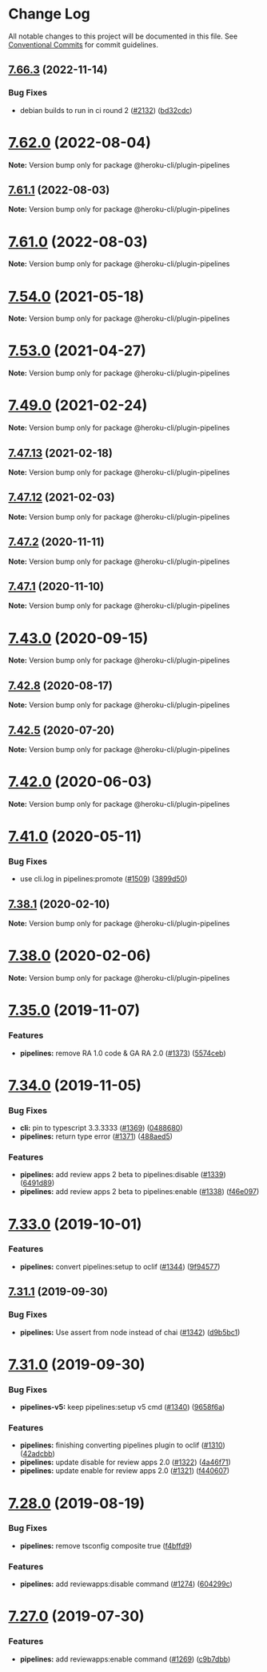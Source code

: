 # Change Log

All notable changes to this project will be documented in this file.
See [Conventional Commits](https://conventionalcommits.org) for commit guidelines.

## [7.66.3](https://github.com/heroku/cli/compare/v7.66.2...v7.66.3) (2022-11-14)


### Bug Fixes

* debian builds to run in ci round 2 ([#2132](https://github.com/heroku/cli/issues/2132)) ([bd32cdc](https://github.com/heroku/cli/commit/bd32cdcee3a7a214b6aea6f309aae1a8ac2ae65e))





# [7.62.0](https://github.com/heroku/cli/compare/v7.60.2...v7.62.0) (2022-08-04)

**Note:** Version bump only for package @heroku-cli/plugin-pipelines





## [7.61.1](https://github.com/heroku/cli/compare/v7.60.2...v7.61.1) (2022-08-03)

**Note:** Version bump only for package @heroku-cli/plugin-pipelines





# [7.61.0](https://github.com/heroku/cli/compare/v7.60.2...v7.61.0) (2022-08-03)

**Note:** Version bump only for package @heroku-cli/plugin-pipelines





# [7.54.0](https://github.com/heroku/cli/compare/v7.47.10...v7.54.0) (2021-05-18)

**Note:** Version bump only for package @heroku-cli/plugin-pipelines





# [7.53.0](https://github.com/heroku/cli/compare/v7.52.0...v7.53.0) (2021-04-27)

**Note:** Version bump only for package @heroku-cli/plugin-pipelines





# [7.49.0](https://github.com/heroku/cli/compare/v7.47.13...v7.49.0) (2021-02-24)

**Note:** Version bump only for package @heroku-cli/plugin-pipelines





## [7.47.13](https://github.com/heroku/cli/compare/v7.47.12...v7.47.13) (2021-02-18)

**Note:** Version bump only for package @heroku-cli/plugin-pipelines





## [7.47.12](https://github.com/heroku/cli/compare/v7.47.11...v7.47.12) (2021-02-03)

**Note:** Version bump only for package @heroku-cli/plugin-pipelines





## [7.47.2](https://github.com/heroku/cli/compare/v7.47.1...v7.47.2) (2020-11-11)

**Note:** Version bump only for package @heroku-cli/plugin-pipelines

## [7.47.1](https://github.com/heroku/cli/compare/v7.47.0...v7.47.1) (2020-11-10)

**Note:** Version bump only for package @heroku-cli/plugin-pipelines

# [7.43.0](https://github.com/heroku/cli/compare/v7.42.13...v7.43.0) (2020-09-15)

**Note:** Version bump only for package @heroku-cli/plugin-pipelines

## [7.42.8](https://github.com/heroku/cli/compare/v7.42.7...v7.42.8) (2020-08-17)

**Note:** Version bump only for package @heroku-cli/plugin-pipelines

## [7.42.5](https://github.com/heroku/cli/compare/v7.42.4...v7.42.5) (2020-07-20)

**Note:** Version bump only for package @heroku-cli/plugin-pipelines

# [7.42.0](https://github.com/heroku/cli/compare/v7.41.1...v7.42.0) (2020-06-03)

**Note:** Version bump only for package @heroku-cli/plugin-pipelines

# [7.41.0](https://github.com/heroku/cli/compare/v7.40.0...v7.41.0) (2020-05-11)

### Bug Fixes

- use cli.log in pipelines:promote ([#1509](https://github.com/heroku/cli/issues/1509)) ([3899d50](https://github.com/heroku/cli/commit/3899d5031a10a4802f12ed37b88ec6f9675d25dd))

## [7.38.1](https://github.com/heroku/cli/compare/v7.38.0...v7.38.1) (2020-02-10)

**Note:** Version bump only for package @heroku-cli/plugin-pipelines

# [7.38.0](https://github.com/heroku/cli/compare/v7.37.0...v7.38.0) (2020-02-06)

**Note:** Version bump only for package @heroku-cli/plugin-pipelines

# [7.35.0](https://github.com/heroku/cli/compare/v7.34.2...v7.35.0) (2019-11-07)

### Features

- **pipelines:** remove RA 1.0 code & GA RA 2.0 ([#1373](https://github.com/heroku/cli/issues/1373)) ([5574ceb](https://github.com/heroku/cli/commit/5574ceb))

# [7.34.0](https://github.com/heroku/cli/compare/v7.33.3...v7.34.0) (2019-11-05)

### Bug Fixes

- **cli:** pin to typescript 3.3.3333 ([#1369](https://github.com/heroku/cli/issues/1369)) ([0488680](https://github.com/heroku/cli/commit/0488680))
- **pipelines:** return type error ([#1371](https://github.com/heroku/cli/issues/1371)) ([488aed5](https://github.com/heroku/cli/commit/488aed5))

### Features

- **pipelines:** add review apps 2 beta to pipelines:disable ([#1339](https://github.com/heroku/cli/issues/1339)) ([6491d89](https://github.com/heroku/cli/commit/6491d89))
- **pipelines:** add review apps 2 beta to pipelines:enable ([#1338](https://github.com/heroku/cli/issues/1338)) ([f46e097](https://github.com/heroku/cli/commit/f46e097))

# [7.33.0](https://github.com/heroku/cli/compare/v7.32.0...v7.33.0) (2019-10-01)

### Features

- **pipelines:** convert pipelines:setup to oclif ([#1344](https://github.com/heroku/cli/issues/1344)) ([9f94577](https://github.com/heroku/cli/commit/9f94577))

## [7.31.1](https://github.com/heroku/cli/compare/v7.31.0...v7.31.1) (2019-09-30)

### Bug Fixes

- **pipelines:** Use assert from node instead of chai ([#1342](https://github.com/heroku/cli/issues/1342)) ([d9b5bc1](https://github.com/heroku/cli/commit/d9b5bc1))

# [7.31.0](https://github.com/heroku/cli/compare/v7.30.1...v7.31.0) (2019-09-30)

### Bug Fixes

- **pipelines-v5:** keep pipelines:setup v5 cmd ([#1340](https://github.com/heroku/cli/issues/1340)) ([9658f6a](https://github.com/heroku/cli/commit/9658f6a))

### Features

- **pipelines:** finishing converting pipelines plugin to oclif ([#1310](https://github.com/heroku/cli/issues/1310)) ([42adcbb](https://github.com/heroku/cli/commit/42adcbb))
- **pipelines:** update disable for review apps 2.0 ([#1322](https://github.com/heroku/cli/issues/1322)) ([4a46f71](https://github.com/heroku/cli/commit/4a46f71))
- **pipelines:** update enable for review apps 2.0 ([#1321](https://github.com/heroku/cli/issues/1321)) ([f440607](https://github.com/heroku/cli/commit/f440607))

<a name="7.28.0"></a>

# [7.28.0](https://github.com/heroku/heroku-cli-plugin-pipelines/compare/v7.27.1...v7.28.0) (2019-08-19)

### Bug Fixes

- **pipelines:** remove tsconfig composite true ([f4bffd9](https://github.com/heroku/heroku-cli-plugin-pipelines/commit/f4bffd9))

### Features

- **pipelines:** add reviewapps:disable command ([#1274](https://github.com/heroku/heroku-cli-plugin-pipelines/issues/1274)) ([604299c](https://github.com/heroku/heroku-cli-plugin-pipelines/commit/604299c))

<a name="7.27.0"></a>

# [7.27.0](https://github.com/heroku/heroku-cli-plugin-pipelines/compare/v7.26.2...v7.27.0) (2019-07-30)

### Features

- **pipelines:** add reviewapps:enable command ([#1269](https://github.com/heroku/heroku-cli-plugin-pipelines/issues/1269)) ([c9b7dbb](https://github.com/heroku/heroku-cli-plugin-pipelines/commit/c9b7dbb))
